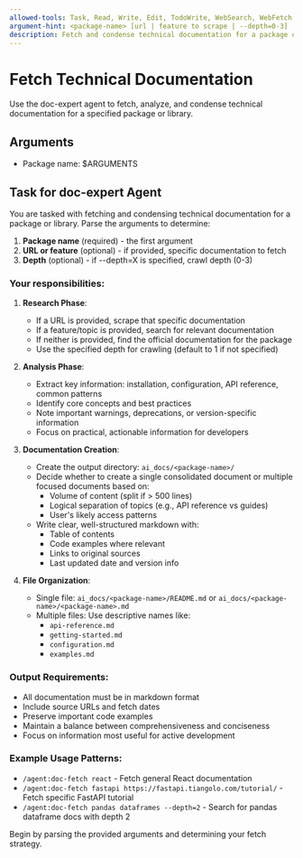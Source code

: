 ```yaml
---
allowed-tools: Task, Read, Write, Edit, TodoWrite, WebSearch, WebFetch, mcp__freecrawl__*
argument-hint: <package-name> [url | feature to scrape | --depth=0-3]
description: Fetch and condense technical documentation for a package or library
---
```


# Fetch Technical Documentation

Use the doc-expert agent to fetch, analyze, and condense technical documentation for a specified package or library.

## Arguments
- Package name: $ARGUMENTS

## Task for doc-expert Agent

You are tasked with fetching and condensing technical documentation for a package or library. Parse the arguments to determine:
1. **Package name** (required) - the first argument
2. **URL or feature** (optional) - if provided, specific documentation to fetch
3. **Depth** (optional) - if --depth=X is specified, crawl depth (0-3)

### Your responsibilities:

1. **Research Phase**:
   - If a URL is provided, scrape that specific documentation
   - If a feature/topic is provided, search for relevant documentation
   - If neither is provided, find the official documentation for the package
   - Use the specified depth for crawling (default to 1 if not specified)

2. **Analysis Phase**:
   - Extract key information: installation, configuration, API reference, common patterns
   - Identify core concepts and best practices
   - Note important warnings, deprecations, or version-specific information
   - Focus on practical, actionable information for developers

3. **Documentation Creation**:
   - Create the output directory: `ai_docs/<package-name>/`
   - Decide whether to create a single consolidated document or multiple focused documents based on:
     - Volume of content (split if > 500 lines)
     - Logical separation of topics (e.g., API reference vs guides)
     - User's likely access patterns
   - Write clear, well-structured markdown with:
     - Table of contents
     - Code examples where relevant
     - Links to original sources
     - Last updated date and version info

4. **File Organization**:
   - Single file: `ai_docs/<package-name>/README.md` or `ai_docs/<package-name>/<package-name>.md`
   - Multiple files: Use descriptive names like:
     - `api-reference.md`
     - `getting-started.md`
     - `configuration.md`
     - `examples.md`

### Output Requirements:
- All documentation must be in markdown format
- Include source URLs and fetch dates
- Preserve important code examples
- Maintain a balance between comprehensiveness and conciseness
- Focus on information most useful for active development

### Example Usage Patterns:
- `/agent:doc-fetch react` - Fetch general React documentation
- `/agent:doc-fetch fastapi https://fastapi.tiangolo.com/tutorial/` - Fetch specific FastAPI tutorial
- `/agent:doc-fetch pandas dataframes --depth=2` - Search for pandas dataframe docs with depth 2

Begin by parsing the provided arguments and determining your fetch strategy.